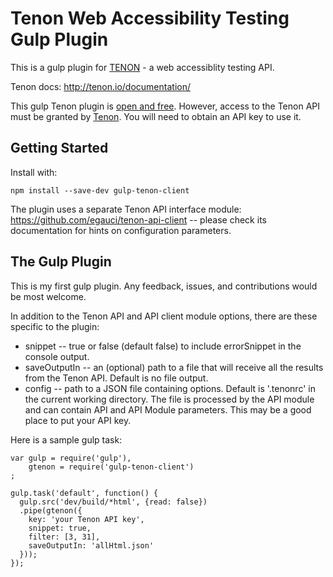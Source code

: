 Tenon Web Accessibility Testing Gulp Plugin
============================================

This is a gulp plugin for [TENON](http://tenon.io/) - a web accessiblity testing API.

Tenon docs: http://tenon.io/documentation/

This gulp Tenon plugin is [open and free](https://github.com/egauci/gulp-tenon-client/blob/master/LICENSE).
However, access to the Tenon API must be granted by [Tenon](http://tenon.io/).
You will need to obtain an API key to use it.

Getting Started
---------------

Install with:

    npm install --save-dev gulp-tenon-client

The plugin uses a separate Tenon API interface module: https://github.com/egauci/tenon-api-client --
please check its documentation for hints on configuration parameters.

The Gulp Plugin
---------------

This is my first gulp plugin. Any feedback, issues, and contributions would be most
welcome.

In addition to the Tenon API and API client module options, there are these specific to the plugin:

- snippet -- true or false (default false) to include errorSnippet in the console output.
- saveOutputIn -- an (optional) path to a file that will receive all the results from the Tenon API. Default is no file output.
- config -- path to a JSON file containing options. Default is '.tenonrc' in the current working directory.
The file is processed by the API module and can contain API and API Module parameters.
This may be a good place to put your API key.


Here is a sample gulp task:

    var gulp = require('gulp'),
        gtenon = require('gulp-tenon-client')
    ;

    gulp.task('default', function() {
      gulp.src('dev/build/*html', {read: false})
      .pipe(gtenon({
        key: 'your Tenon API key',
        snippet: true,
        filter: [3, 31],
        saveOutputIn: 'allHtml.json'
      }));
    });
